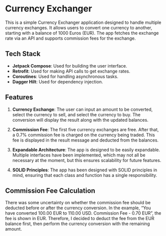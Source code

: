 # Currency Exchanger

This is a simple Currency Exchanger application designed to handle multiple currency exchanges. It allows users to convert one currency to another, starting with a balance of 1000 Euros (EUR). The app fetches the exchange rate via an API and supports commission fees for the exchange.

## Tech Stack

- **Jetpack Compose**: Used for building the user interface.
- **Retrofit**: Used for making API calls to get exchange rates.
- **Coroutines**: Used for handling asynchronous tasks.
- **Dagger Hilt**: Used for dependency injection.

## Features

1. **Currency Exchange**: The user can input an amount to be converted, select the currency to sell, and select the currency to buy. The conversion will display the result along with the updated balances.
   
2. **Commission Fee**: The first five currency exchanges are free. After that, a 0.7% commission fee is charged on the currency being traded. This fee is displayed in the result message and deducted from the balances.

3. **Expandable Architecture**: The app is designed to be easily expandable. Multiple interfaces have been implemented, which may not all be necessary at the moment, but this ensures scalability for future features.

4. **SOLID Principles**: The app has been designed with SOLID principles in mind, ensuring that each class and function has a single responsibility.

## Commission Fee Calculation

There was some uncertainty on whether the commission fee should be deducted before or after the currency conversion. In the example, “You have converted 100.00 EUR to 110.00 USD. Commission Fee - 0.70 EUR”, the fee is shown in EUR. Therefore, I decided to deduct the fee from the EUR balance first, then perform the currency conversion with the remaining amount.
